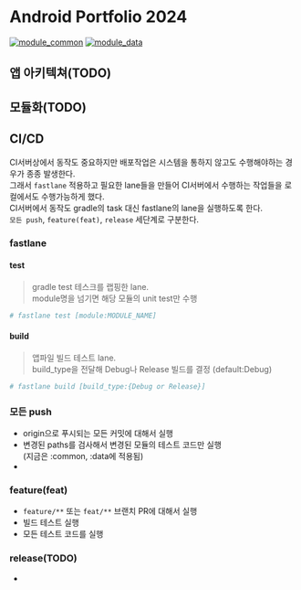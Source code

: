 # Android Portfolio 2024

[![module_common](https://github.com/cgpathos/android-portfolio-2024/actions/workflows/module_common.yml/badge.svg?event=push)](https://github.com/cgpathos/android-portfolio-2024/actions/workflows/module_common.yml)
[![module_data](https://github.com/cgpathos/android-portfolio-2024/actions/workflows/module_data.yml/badge.svg?event=push)](https://github.com/cgpathos/android-portfolio-2024/actions/workflows/module_data.yml)

## 앱 아키텍쳐(TODO)

## 모듈화(TODO)

## CI/CD
CI서버상에서 동작도 중요하지만 배포작업은 시스템을 통하지 않고도 수행해야하는 경우가 종종 발생한다.  
그래서 `fastlane` 적용하고 필요한 lane들을 만들어 CI서버에서 수행하는 작업들을 로컬에서도 수행가능하게 했다.  
CI서버에서 동작도 gradle의 task 대신 fastlane의 lane을 실행하도록 한다.  
`모든 push`, `feature(feat)`, `release` 세단계로 구분한다.

### fastlane

#### test
> gradle test 테스크를 랩핑한 lane.  
> module명을 넘기면 해당 모듈의 unit test만 수행

```zsh
# fastlane test [module:MODULE_NAME]
```

#### build
> 앱파일 빌드 테스트 lane.  
> build_type을 전달해 Debug나 Release 빌드를 결정 (default:Debug)

```zsh
# fastlane build [build_type:{Debug or Release}]
```


### 모든 push
* origin으로 푸시되는 모든 커밋에 대해서 실행
* 변경된 paths를 검사해서 변경된 모듈의 테스트 코드만 실행  
  (지금은 :common, :data에 적용됨)   
* 

### feature(feat) 
* `feature/**` 또는 `feat/**` 브랜치 PR에 대해서 실행
* 빌드 테스트 실행
* 모든 테스트 코드를 실행

### release(TODO)
* 
